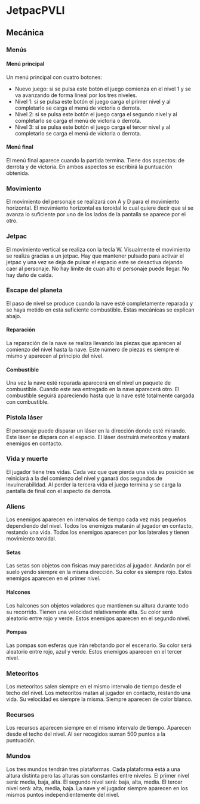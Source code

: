 # JetpacPVLI

## Mecánica
### Menús

#### Menú principal
Un menú principal con cuatro botones: 
* Nuevo juego: si se pulsa este botón el juego comienza en el nivel 1 y se va avanzando de forma lineal por los tres niveles.
* Nivel 1: si se pulsa este botón el juego carga el primer nivel y al completarlo se carga el menú de victoria o derrota.
* Nivel 2: si se pulsa este botón el juego carga el segundo nivel y al completarlo se carga el menú de victoria o derrota.
* Nivel 3: si se pulsa este botón el juego carga el tercer nivel y al completarlo se carga el menú de victoria o derrota.
#### Menú final
El menú final aparece cuando la partida termina. Tiene dos aspectos: de derrota y de victoria. En ambos aspectos se escribirá la puntuación obtenida.
### Movimiento
El movimiento del personaje se realizará con A y D para el movimiento horizontal. El movimiento horizontal es toroidal lo cual quiere decir que si se avanza lo suficiente por uno de los lados de la pantalla se aparece por el otro. 
### Jetpac
El movimiento vertical se realiza con la tecla W. Visualmente el movimiento se realiza gracias a un jetpac. Hay que mantener pulsado para activar el jetpac y una vez se deja de pulsar el espacio este se desactiva dejando caer al personaje. No hay límite de cuan alto el personaje puede llegar. No hay daño de caída.
### Escape del planeta
El paso de nivel se produce cuando la nave esté completamente reparada y se haya metido en esta suficiente combustible. Estas mecánicas se explican abajo.
#### Reparación
La reparación de la nave se realiza llevando las piezas que aparecen al comienzo del nivel hasta la nave. Este número de piezas es siempre el mismo y aparecen al principio del nivel.
#### Combustible
Una vez la nave esté reparada aparecerá en el nivel un paquete de combustible. Cuando este sea entregado en la nave aparecerá otro. El combustible seguirá apareciendo hasta que la nave esté totalmente cargada con combustible.
### Pistola láser
El personaje puede disparar un láser en la dirección donde esté mirando. Este láser se dispara con el espacio. El láser destruirá meteoritos y matará enemigos en contacto.
### Vida y muerte
El jugador tiene tres vidas. Cada vez que que pierda una vida su posición se reiniciará a la del comienzo del nivel y ganará dos segundos de invulnerabilidad. Al perder la tercera vida el juego termina y se carga la pantalla de final con el aspecto de derrota.
### Aliens
Los enemigos aparecen en intervalos de tiempo cada vez más pequeños dependiendo del nivel. Todos los enemigos matarán al jugador en contacto, restando una vida. Todos los enemigos aparecen por los laterales y tienen movimiento toroidal.
#### Setas
Las setas son objetos con físicas muy parecidas al jugador. Andarán por el suelo yendo siempre en la misma dirección.  Su color es siempre rojo. Estos enemigos aparecen en el primer nivel.
#### Halcones
Los halcones son objetos voladores que mantienen su altura durante todo su recorrido. Tienen una velocidad relativamente alta. Su color será aleatorio entre rojo y verde. Estos enemigos aparecen en el segundo nivel.
#### Pompas
Las pompas son esferas que irán rebotando por el escenario. Su color será aleatorio entre rojo, azul y verde. Estos enemigos aparecen en el tercer nivel.
### Meteoritos
Los meteoritos salen siempre en el mismo intervalo de tiempo desde el techo del nivel. Los meteoritos matan al jugador en contacto, restando una vida. Su velocidad es siempre la misma. Siempre aparecen de color blanco.
### Recursos
Los recursos aparecen siempre en el mismo intervalo de tiempo. Aparecen desde el techo del nivel. Al ser recogidos suman 500 puntos a la puntuación.
### Mundos
Los tres mundos tendrán tres plataformas. Cada plataforma está a una altura distinta pero las alturas son constantes entre niveles. 
El primer nivel será: media, baja, alta. El segundo nivel será: baja, alta, media. El tercer nivel será: alta, media, baja.
La nave y el jugador siempre aparecen en los mismos puntos independientemente del nivel.